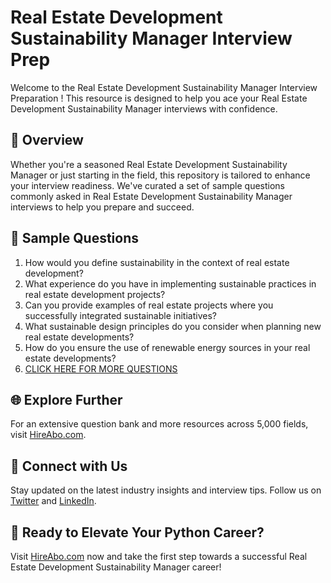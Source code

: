 # Real Estate Development Sustainability Manager Interview Prep

Welcome to the Real Estate Development Sustainability Manager Interview Preparation ! This resource is designed to help you ace your Real Estate Development Sustainability Manager interviews with confidence.

## 🚀 Overview

Whether you're a seasoned Real Estate Development Sustainability Manager or just starting in the field, this repository is tailored to enhance your interview readiness. We've curated a set of sample questions commonly asked in Real Estate Development Sustainability Manager interviews to help you prepare and succeed.

## 📝 Sample Questions

1. How would you define sustainability in the context of real estate development?
2. What experience do you have in implementing sustainable practices in real estate development projects?
3. Can you provide examples of real estate projects where you successfully integrated sustainable initiatives?
4. What sustainable design principles do you consider when planning new real estate developments?
5. How do you ensure the use of renewable energy sources in your real estate developments?
6. [CLICK HERE FOR MORE QUESTIONS](https://hireabo.com/job/21_3_22/Real%20Estate%20Development%20Sustainability%20Manager)

## 🌐 Explore Further

For an extensive question bank and more resources across 5,000 fields, visit [HireAbo.com](https://www.hireabo.com).

## 📱 Connect with Us

Stay updated on the latest industry insights and interview tips. Follow us on [Twitter](https://twitter.com/hireabo) and [LinkedIn](https://www.linkedin.com/in/hire-abo-3609972a8/).

## 🚀 Ready to Elevate Your Python Career?

Visit [HireAbo.com](https://www.hireabo.com) now and take the first step towards a successful Real Estate Development Sustainability Manager career!